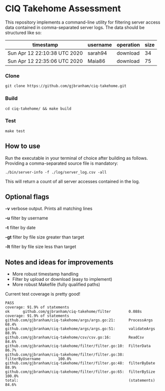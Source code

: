 # CIQ Takehome Assessment

This repository implements a command-line utility for filtering server access data contained in comma-separated server logs. The data should be structured like so:

| timestamp | username | operation | size |
|----------|----------|----------|----------|
| Sun Apr 12 22:10:38 UTC 2020 | sarah94 | download | 34 |
| Sun Apr 12 22:35:06 UTC 2020 | Maia86 | download | 75 |


### Clone

`git clone https://github.com/gjbranham/ciq-takehome.git`

### Build

`cd ciq-takehome/ && make build`

### Test

`make test`

## How to use

Run the executable in your terminal of choice after building as follows. Providing a comma-separated source file is mandatory:

`./bin/server-info -f ./log/server_log.csv -all`

This will return a count of all server accesses contained in the log.

## Optional flags

**-v** verbose output. Prints all matching lines

**-u** filter by username

**-t** filter by date

**-gt** filter by file size greater than target

**-lt** filter by file size less than target

## Notes and ideas for improvements

- More robust timestamp handling
- Filter by upload or download (easy to implement)
- More robust Makefile (fully qualified paths)

Current test coverage is pretty good!
```
PASS
coverage: 91.9% of statements
ok      github.com/gjbranham/ciq-takehome/filter        0.088s  coverage: 91.9% of statements
github.com/gjbranham/ciq-takehome/args/args.go:21:      ProcessArgs             68.4%
github.com/gjbranham/ciq-takehome/args/args.go:51:      validateArgs            88.9%
github.com/gjbranham/ciq-takehome/csv/csv.go:16:        ReadCsv                 84.6%
github.com/gjbranham/ciq-takehome/filter/filter.go:10:  FilterData              86.7%
github.com/gjbranham/ciq-takehome/filter/filter.go:38:  filterByUsername        100.0%
github.com/gjbranham/ciq-takehome/filter/filter.go:48:  filterByDate            88.9%
github.com/gjbranham/ciq-takehome/filter/filter.go:65:  filterBySize            100.0%
total:                                                  (statements)            84.6%
```